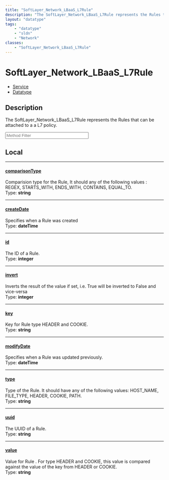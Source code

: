 ```yaml
---
title: "SoftLayer_Network_LBaaS_L7Rule"
description: "The SoftLayer_Network_LBaaS_L7Rule represents the Rules that can be attached to a a L7 policy."
layout: "datatype"
tags:
    - "datatype"
    - "sldn"
    - "Network"
classes:
    - "SoftLayer_Network_LBaaS_L7Rule"
---
```


# SoftLayer_Network_LBaaS_L7Rule
<div id='service-datatype'>
    <ul id='sldn-reference-tabs'>
    <li id='service'> <a href='/reference/services/SoftLayer_Network_LBaaS_L7Rule' >Service</a></li>    <li id='datatype'> <a href='/reference/datatypes/SoftLayer_Network_LBaaS_L7Rule' >Datatype</a></li>
    </ul>
</div>

## Description 
The SoftLayer_Network_LBaaS_L7Rule represents the Rules that can be attached to a a L7 policy. 





<!-- Service Filer BEGIN -->
<div class="view-filters">
        <div class="clearfix">
            <div class="search-input-box">
                <input placeholder="Method Filter" onkeyup="titleSearch(inputId='prop-input', divId='properties', elementClass='prop-row')" 
                    type="text" id="prop-input" value="" size="30" maxlength="128" class="form-text">
            </div>
        </div>
</div>
<!-- Service Filer END -->

<div id="properties" class="content">
<div id="localProperties" class="prop-content" >

## Local
-----
[comparisonType]: #comparisontype
#### [comparisonType]
Comparision type for the Rule, It should any of the following values : REGEX, STARTS_WITH, ENDS_WITH, CONTAINS, EQUAL_TO.   
<span class="type-label">Type: </span>**string**

-----
[createDate]: #createdate
#### [createDate]
Specifies when a Rule was created  
<span class="type-label">Type: </span>**dateTime**

-----
[id]: #id
#### [id]
The ID of a Rule.  
<span class="type-label">Type: </span>**integer**

-----
[invert]: #invert
#### [invert]
Inverts the result of the value if set, i.e. True will be inverted to False and vice-versa   
<span class="type-label">Type: </span>**integer**

-----
[key]: #key
#### [key]
Key for Rule type HEADER and COOKIE.  
<span class="type-label">Type: </span>**string**

-----
[modifyDate]: #modifydate
#### [modifyDate]
Specifies when a Rule was updated previously.  
<span class="type-label">Type: </span>**dateTime**

-----
[type]: #type
#### [type]
Type of the Rule. It  should have any of the following values: HOST_NAME, FILE_TYPE, HEADER, COOKIE, PATH.   
<span class="type-label">Type: </span>**string**

-----
[uuid]: #uuid
#### [uuid]
The UUID of a Rule.  
<span class="type-label">Type: </span>**string**

-----
[value]: #value
#### [value]
Value for Rule . For type HEADER and COOKIE, this value is compared against the value of the key from HEADER or COOKIE.   
<span class="type-label">Type: </span>**string**

</div>
<!-- LOCAL PROPERTY END -->

</div>


